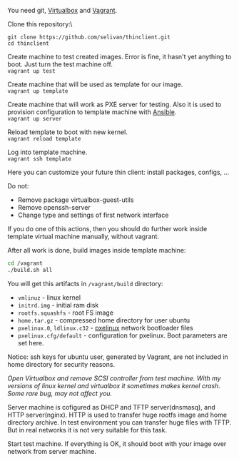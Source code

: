 You need git, [Virtualbox](https://www.virtualbox.org) and [Vagrant](https://www.vagrantup.com/).

Clone this repository:\
```
git clone https://github.com/selivan/thinclient.git
cd thinclient
```

Create machine to test created images. Error is fine, it hasn't yet anything to boot. Just turn the test machine off.\
`vagrant up test`

Create machine that will be used as template for our image.\
`vagrant up template`

Create machine that will work as PXE server for testing. Also it is used to provision configuration to template machine with [Ansible](http://docs.ansible.com/ansible/latest/index.html).\
`vagrant up server`

Reload template to boot with new kernel.\
`vagrant reload template`

Log into template machine.\
`vagrant ssh template`

Here you can customize your future thin client: install packages, configs, ...

Do not:
* Remove package virtualbox-guest-utils
* Remove openssh-server
* Change type and settings of first network interface

If you do one of this actions, then you should do further work inside template virtual machine manually, without vagrant.

After all work is done, build images inside template machine:

```bash
cd /vagrant
./build.sh all
```

You will get this artifacts in `/vagrant/build` directory:
* `vmlinuz` - linux kernel
* `initrd.img` - initial ram disk
* `rootfs.squashfs` - root FS image
* `home.tar.gz` - compressed home directory for user ubuntu
* `pxelinux.0`, `ldlinux.c32` - [pxelinux](http://www.syslinux.org/wiki/index.php?title=PXELINUX) network bootloader files
* `pxelinux.cfg/default` - configuration for pxelinux. Boot parameters are set here.

Notice: ssh keys for ubuntu user, generated by Vagrant, are not included in home directory for security reasons.

*Open Virtualbox and remove SCSI controller from test machine. With my versions of linux kernel and virtualbox it sometimes makes kernel crash. Some rare bug, may not affect you.*

Server machine is cofigured as DHCP and TFTP server(dnsmasq), and HTTP server(nginx). HTTP is used to transfer huge rootfs image and home directory archive. In test environment you can transfer huge files with TFTP. But in real networks it is not very suitable for this task.

Start test machine. If everything is OK, it should boot with your image over network from server machine.

